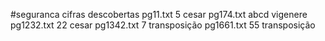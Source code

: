 #seguranca
cifras descobertas
pg11.txt 5 cesar
pg174.txt abcd vigenere
pg1232.txt 22 cesar
pg1342.txt 7 transposição
pg1661.txt 55 transposição

